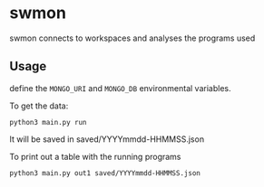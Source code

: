 # swmon

swmon connects to workspaces and analyses the programs used

## Usage

define the `MONGO_URI` and `MONGO_DB` environmental variables.

To get the data:

```
python3 main.py run
```

It will be saved in saved/YYYYmmdd-HHMMSS.json

To print out a table with the running programs

```
python3 main.py out1 saved/YYYYmmdd-HHMMSS.json
```

